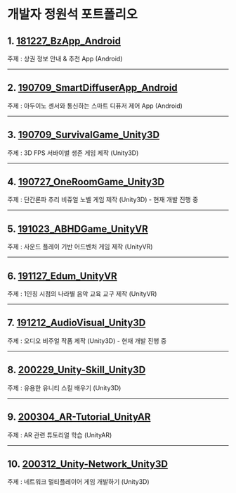 # 개발자 정원석 포트폴리오

## 1. [**181227_BzApp_Android**](https://github.com/Jeongwonseok/181227_BzApp_Android.git)
주제 : 상권 정보 안내 & 추천 App (Android)

****
## 2. [**190709_SmartDiffuserApp_Android**](https://github.com/Jeongwonseok/190709_SmartDiffuserApp_Android.git)
주제 : 아두이노 센서와 통신하는 스마트 디퓨저 제어 App (Android)

****
## 3. [**190709_SurvivalGame_Unity3D**](https://github.com/Jeongwonseok/190709_SurvivalGame_Unity3D.git)
주제 : 3D FPS 서바이벌 생존 게임 제작 (Unity3D)

****
## 4. [**190727_OneRoomGame_Unity3D**](https://github.com/Jeongwonseok/190727_OneRoomGame_Unity3D.git)
주제 : 단간론파 추리 비쥬얼 노벨 게임 제작 (Unity3D) - 현재 개발 진행 중

****
## 5. [**191023_ABHDGame_UnityVR**](https://github.com/Jeongwonseok/191023_ABHDGame_UnityVR.git)
주제 : 사운드 플레이 기반 어드벤처 게임 제작 (UnityVR)

****
## 6. [**191127_Edum_UnityVR**](https://github.com/Jeongwonseok/191127_Edum_UnityVR.git)
주제 : 1인칭 시점의 나라별 음악 교육 교구 제작 (UnityVR)

****
## 7. [**191212_AudioVisual_Unity3D**](https://github.com/Jeongwonseok/191212_AudioVisual_Unity3D.git)
주제 : 오디오 비주얼 작품 제작 (Unity3D) - 현재 개발 진행 중

****
## 8. [**200229_Unity-Skill_Unity3D**](https://github.com/Jeongwonseok/200229_Unity-Skill_Unity3D.git)
주제 : 유용한 유니티 스킬 배우기 (Unity3D)

****
## 9. [**200304_AR-Tutorial_UnityAR**](https://github.com/Jeongwonseok/200304_AR-Tutorial_UnityAR.git)
주제 : AR 관련 튜토리얼 학습 (UnityAR)

****
## 10. [**200312_Unity-Network_Unity3D**](https://github.com/Jeongwonseok/200312_Unity-Network_Unity3D.git)
주제 : 네트워크 멀티플레이어 게임 개발하기 (Unity3D)
